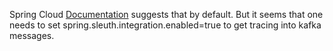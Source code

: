 Spring Cloud [Documentation](https://docs.spring.io/spring-cloud-sleuth/docs/current-SNAPSHOT/reference/html/integrations.html#sleuth-messaging-spring-cloud-function-integration) suggests that by default. But it seems that one needs to set spring.sleuth.integration.enabled=true to get tracing into kafka messages.